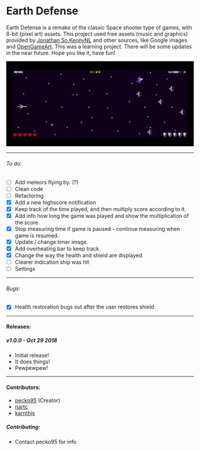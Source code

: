 # Earth Defense

Earth Defense is a remake of the classic Space shooter type of games, with 8-bit (pixel art) assets. This project used free assets (music and graphics) provided by [Jonathan So](https://jonathan-so.itch.io/),[KennyNL](https://kenney.nl/) and other sources, like Google images and [OpenGameArt](https://opengameart.org). This was a learning project. There will be some updates in the near future. Hope you like it, have fun!

<img src="./assets/images/screenshot.png">

------------------------------------------------
###### To do:
* [ ] Add meteors flying by. (?)
* [ ] Clean code
* [ ] Refactoring
* [x] Add a new highscore notification
* [x] Keep track of the time played, and then multiply score according to it.
* [x] Add info how long the game was played and show the multiplication of the score.
* [x] Stop measuring time if game is paused - continue measuring when game is resumed.
* [x] Update / change timer image.
* [x] Add overheating bar to keep track.
* [x] Change the way the health and shield are displayed. 
* [ ] Clearer indication ship was hit
* [ ] Settings
-------------------
###### Bugs:
* [x]  Health restoration bugs out after the user restores shield.
----------
#### Releases:
##### v1.0.0 - Oct 29 2018
* Initial release!
* It does things!
* Pewpewpew!
----------
#### Contributors:
* [pecko95](https://github.com/pecko95) (Creator)
* [nartc](https://github.com/nartc)
* [karnthis](https://github.com/karnthis)

##### Contributing:
* Contact pecko95 for info
